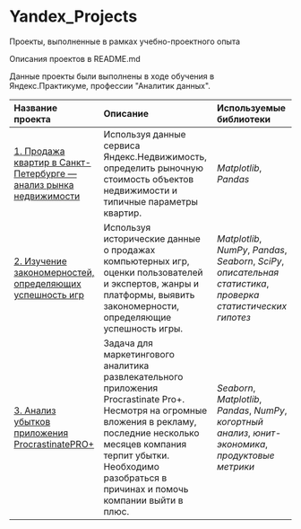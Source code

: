 # Yandex_Projects
Проекты, выполненные в рамках учебно-проектного опыта

Описания проектов в README.md

Данные проекты были выполнены в ходе обучения в Яндекс.Практикуме, профессии "Аналитик данных".

| Название проекта | Описание | Используемые библиотеки |
| :---------------------- | :---------------------- | :---------------------- |
| [1. Продажа квартир в Санкт-Петербурге — анализ рынка недвижимости](https://github.com/BrendUser/Yandex_Projects/blob/main/real_estate/real_estate.ipynb)| Используя данные сервиса Яндекс.Недвижимость, определить рыночную стоимость объектов недвижимости и типичные параметры квартир. | *Matplotlib*, *Pandas*|
| [2. Изучение закономерностей, определяющих успешность игр](https://github.com/BrendUser/Yandex_Projects/blob/main/games/games.ipynb)| Используя исторические данные о продажах компьютерных игр, оценки пользователей и экспертов, жанры и платформы, выявить закономерности, определяющие успешность игры.  | *Matplotlib*, *NumPy*, *Pandas*, *Seaborn*, *SciPy*, *описательная статистика*, *проверка статистических гипотез* |
| [3. Анализ убытков приложения ProcrastinatePRO+](https://github.com/BrendUser/Yandex_Projects/blob/main/Procrastinate%20Pro%2B/Procrastinate%20Pro%2B.ipynb)| Задача для маркетингового аналитика развлекательного приложения Procrastinate Pro+. Несмотря на огромные вложения в рекламу, последние несколько месяцев компания терпит убытки. Необходимо разобраться в причинах и помочь компании выйти в плюс. | *Seaborn*, *Matplotlib*, *Pandas*, *NumPy*, *когортный анализ*, *юнит-экономика*, *продуктовые метрики* |
